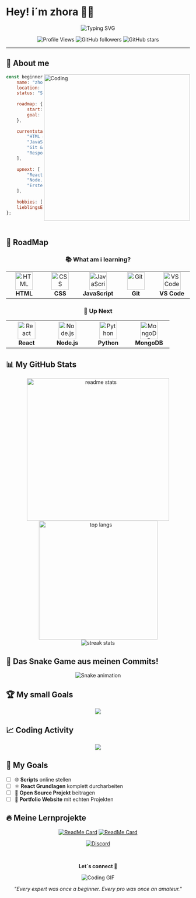 # Hey! i´m zhora 👨‍💻

<div align="center">
  <img src="https://readme-typing-svg.herokuapp.com?font=Fira+Code&size=22&duration=3000&pause=1000&color=00D9FF&center=true&vCenter=true&width=600&lines=🌱+Lerne+das+Programmieren;💡+Jeden+Tag+etwas+Neues;🚀+Auf+dem+Weg+zum+Developer;🎯+Learning+by+Doing" alt="Typing SVG" />
</div>

<div align="center">
  
  ![Profile Views](https://komarev.com/ghpvc/?username=DEIN-USERNAME&color=brightgreen&style=for-the-badge)
  ![GitHub followers](https://img.shields.io/github/followers/DEIN-USERNAME?color=blue&style=for-the-badge)
  ![GitHub stars](https://img.shields.io/github/stars/DEIN-USERNAME?color=yellow&style=for-the-badge)
  
</div>

---

## 🎯 About me

<img align="right" alt="Coding" width="400" src="https://media.giphy.com/media/qgQUggAC3Pfv687qPC/giphy.gif">

```javascript
const beginner = {
    name: "zhora",
    location: "Germany 🇩🇪",
    status: "Student",
    
    roadmap: {
        start: "2025",
        goal: "Full-Stack Developer",
    },
    
    currentstatus: [
        "HTML & CSS Basics",
        "JavaScript Basics", 
        "Git & GitHub",
        "Responsive Design"
    ],
    
    upnext: [
        "React lernen",
        "Node.js verstehen", 
        "Erste echte Projekte bauen"
    ],
    
    hobbies: ["Gaming 🎮", "Musik 🎵", "Coding 💻"],
    lieblingsEditor: "VS Code"
};
```

<br clear="right"/>

## 🚀 RoadMap

<div align="center">

### 📚 What am i learning?

<table>
<tr>
<td align="center" width="96">
<img src="https://skillicons.dev/icons?i=html" width="48" height="48" alt="HTML" />
<br><strong>HTML</strong>
</td>
<td align="center" width="96">
<img src="https://skillicons.dev/icons?i=css" width="48" height="48" alt="CSS" />
<br><strong>CSS</strong>
</td>
<td align="center" width="96">
<img src="https://skillicons.dev/icons?i=js" width="48" height="48" alt="JavaScript" />
<br><strong>JavaScript</strong>
</td>
<td align="center" width="96">
<img src="https://skillicons.dev/icons?i=git" width="48" height="48" alt="Git" />
<br><strong>Git</strong>
</td>
<td align="center" width="96">
<img src="https://skillicons.dev/icons?i=vscode" width="48" height="48" alt="VS Code" />
<br><strong>VS Code</strong>
</td>
</tr>
</table>

### 🎯 Up Next

<table>
<tr>
<td align="center" width="96">
<img src="https://skillicons.dev/icons?i=react" width="48" height="48" alt="React" />
<br><strong>React</strong>
</td>
<td align="center" width="96">
<img src="https://skillicons.dev/icons?i=nodejs" width="48" height="48" alt="Node.js" />
<br><strong>Node.js</strong>
</td>
<td align="center" width="96">
<img src="https://skillicons.dev/icons?i=python" width="48" height="48" alt="Python" />
<br><strong>Python</strong>
</td>
<td align="center" width="96">
<img src="https://skillicons.dev/icons?i=mongodb" width="48" height="48" alt="MongoDB" />
<br><strong>MongoDB</strong>
</td>
</tr>
</table>

</div>

## 📊 My GitHub Stats

<div align="center">
  <img width="390" src="https://github-readme-stats.vercel.app/api?username=DEIN-USERNAME&count_private=true&show_icons=true&theme=react&rank_icon=github&border_radius=10" alt="readme stats" />
  <img width="325" src="https://github-readme-stats.vercel.app/api/top-langs/?username=DEIN-USERNAME&hide=HTML&langs_count=8&layout=compact&theme=react&border_radius=10&size_weight=0.5&count_weight=0.5&exclude_repo=github-readme-stats" alt="top langs" />
</div>

<div align="center">
  <img src="https://github-readme-streak-stats.herokuapp.com?user=DEIN-USERNAME&theme=react&border_radius=10" alt="streak stats"/>
</div>

## 🐍 Das Snake Game aus meinen Commits!

<div align="center">
  
  ![Snake animation](https://raw.githubusercontent.com/zhoraFPS/zhoraFPS/output/snake.svg)
  
</div>

## 🏆 My small Goals

<div align="center">
  <img src="https://github-profile-trophy.vercel.app/?username=DEIN-USERNAME&theme=react&no-frame=true&no-bg=false&margin-w=4&row=2&column=3" />
</div>

## 📈 Coding Activity

<div align="center">
  <img src="https://github-readme-activity-graph.vercel.app/graph?username=DEIN-USERNAME&bg_color=20232a&color=61dafb&line=61dafb&point=ffeb95&area=true&hide_border=true" />
</div>

## 🎯 My Goals

<div align="left">

- [ ] 🌐 **Scripts** online stellen
- [ ] ⚛️ **React Grundlagen** komplett durcharbeiten
- [ ] 🤝 **Open Source Projekt** beitragen
- [ ] 💼 **Portfolio Website** mit echten Projekten

</div>

## 🔥 Meine Lernprojekte

<div align="center">

[![ReadMe Card](https://github-readme-stats.vercel.app/api/pin/?username=DEIN-USERNAME&repo=mein-erstes-projekt&theme=react&border_radius=10)](https://github.com/DEIN-USERNAME/mein-erstes-projekt)
[![ReadMe Card](https://github-readme-stats.vercel.app/api/pin/?username=DEIN-USERNAME&repo=javascript-uebungen&theme=react&border_radius=10)](https://github.com/DEIN-USERNAME/javascript-uebungen)

</div>


</div>


<div align="center">
  
  [![Discord](https://img.shields.io/badge/Discord-7289DA?style=for-the-badge&logo=discord&logoColor=white)](https://discord.gg/zhorafps)
  
  <br>
  
  **Let´s connect 🤝**
  
</div>


<div align="center">
  
  ![Coding GIF](https://media.giphy.com/media/ZVik7pBtu9dNS/giphy.gif)
  
  *"Every expert was once a beginner. Every pro was once an amateur."*
  
  
</div>
